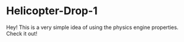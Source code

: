 # Helicopter-Drop-1
Hey! This is a very simple idea of using the physics engine properties. Check it out!
